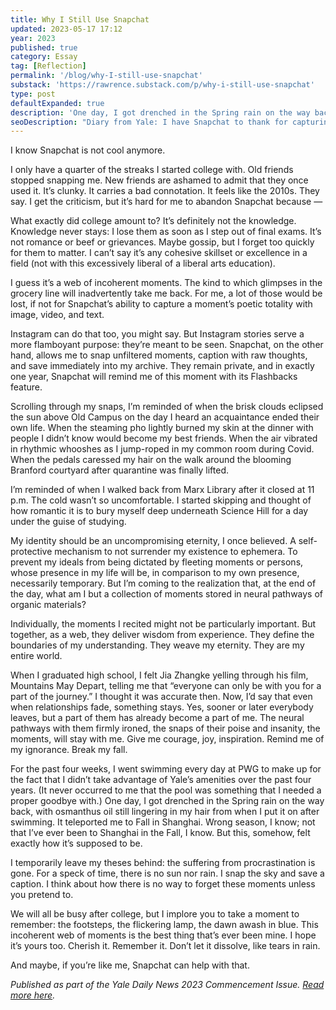 ```yaml
---
title: Why I Still Use Snapchat
updated: 2023-05-17 17:12
year: 2023
published: true
category: Essay
tag: [Reflection]
permalink: '/blog/why-I-still-use-snapchat'
substack: 'https://rawrence.substack.com/p/why-i-still-use-snapchat'
type: post
defaultExpanded: true
description: 'One day, I got drenched in the Spring rain on the way back, with osmanthus oil still lingering in my hair from when I put it on after swimming. It teleported me to Fall in Shanghai. Wrong season, I know; not that I’ve ever been to Shanghai in the Fall, I know. But this, somehow, felt exactly how it’s supposed to be.'
seoDescription: "Diary from Yale: I have Snapchat to thank for capturing my four years at Yale University, as I recount in this commencement reflection. This incoherent web of snaps is the best thing that's ever been mine. Hope it's yours too. Published as part of the Commencement Issue of the Yale Daily News Magazine, in May 2023. "
---
```


I know Snapchat is not cool anymore.

I only have a quarter of the streaks I started college with. Old friends stopped snapping me. New friends are ashamed to admit that they once used it. It’s clunky. It carries a bad connotation. It feels like the 2010s. They say. I get the criticism, but it’s hard for me to abandon Snapchat because —

What exactly did college amount to? It’s definitely not the knowledge. Knowledge never stays: I lose them as soon as I step out of final exams. It’s not romance or beef or grievances. Maybe gossip, but I forget too quickly for them to matter. I can’t say it’s any cohesive skillset or excellence in a field (not with this excessively liberal of a liberal arts education).

I guess it’s a web of incoherent moments. The kind to which glimpses in the grocery line will inadvertently take me back. For me, a lot of those would be lost, if not for Snapchat’s ability to capture a moment’s poetic totality with image, video, and text.

Instagram can do that too, you might say. But Instagram stories serve a more flamboyant purpose: they’re meant to be seen. Snapchat, on the other hand, allows me to snap unfiltered moments, caption with raw thoughts, and save immediately into my archive. They remain private, and in exactly one year, Snapchat will remind me of this moment with its Flashbacks feature.

Scrolling through my snaps, I’m reminded of when the brisk clouds eclipsed the sun above Old Campus on the day I heard an acquaintance ended their own life. When the steaming pho lightly burned my skin at the dinner with people I didn’t know would become my best friends. When the air vibrated in rhythmic whooshes as I jump-roped in my common room during Covid. When the pedals caressed my hair on the walk around the blooming Branford courtyard after quarantine was finally lifted.

I’m reminded of when I walked back from Marx Library after it closed at 11 p.m. The cold wasn’t so uncomfortable. I started skipping and thought of how romantic it is to bury myself deep underneath Science Hill for a day under the guise of studying.

My identity should be an uncompromising eternity, I once believed. A self-protective mechanism to not surrender my existence to ephemera. To prevent my ideals from being dictated by fleeting moments or persons, whose presence in my life will be, in comparison to my own presence, necessarily temporary. But I’m coming to the realization that, at the end of the day, what am I but a collection of moments stored in neural pathways of organic materials?

Individually, the moments I recited might not be particularly important. But together, as a web, they deliver wisdom from experience. They define the boundaries of my understanding. They weave my eternity. They are my entire world.

When I graduated high school, I felt Jia Zhangke yelling through his film, Mountains May Depart, telling me that “everyone can only be with you for a part of the journey.” I thought it was accurate then. Now, I’d say that even when relationships fade, something stays. Yes, sooner or later everybody leaves, but a part of them has already become a part of me. The neural pathways with them firmly ironed, the snaps of their poise and insanity, the moments, will stay with me. Give me courage, joy, inspiration. Remind me of my ignorance. Break my fall.

For the past four weeks, I went swimming every day at PWG to make up for the fact that I didn’t take advantage of Yale’s amenities over the past four years. (It never occurred to me that the pool was something that I needed a proper goodbye with.) One day, I got drenched in the Spring rain on the way back, with osmanthus oil still lingering in my hair from when I put it on after swimming. It teleported me to Fall in Shanghai. Wrong season, I know; not that I’ve ever been to Shanghai in the Fall, I know. But this, somehow, felt exactly how it’s supposed to be.

I temporarily leave my theses behind: the suffering from procrastination is gone. For a speck of time, there is no sun nor rain. I snap the sky and save a caption. I think about how there is no way to forget these moments unless you pretend to.

We will all be busy after college, but I implore you to take a moment to remember: the footsteps, the flickering lamp, the dawn awash in blue. This incoherent web of moments is the best thing that’s ever been mine. I hope it’s yours too. Cherish it. Remember it. Don’t let it dissolve, like tears in rain.

And maybe, if you’re like me, Snapchat can help with that.

_Published as part of the Yale Daily News 2023 Commencement Issue. [Read more here](https://yaledailynews.com/commencement2023/2023/05/22/wang-why-i-still-use-snapchat/)._
